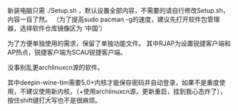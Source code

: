 新装电脑只需 ./Setup.sh ，默认设置全部内容，不需要的请自行修改Setup.sh，内容一目了然。
（为了提高sudo pacman -g的速度，建议先打开软件包管理器，选择软件仓库镜像区为 ‘中国’）

为了方便单独使用的需求，保留了单独功能文件。
其中RJAP为设置锐捷客户端和AP热点，锐捷客户端为SCAU锐捷客户端。

没事别乱更archlinuxcn源的软件。

其中deepin-wine-tim需要5.0+内核才能保存密码并自动登录，如果不是重度使用，不建议使用新内核，（+使用archlinuxcn源，更新重启，挂到我心态炸了），按住shift键打大写也不是很麻烦。
